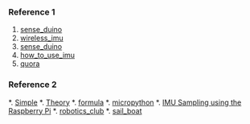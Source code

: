 ### Reference 1

1. [sense_duino](https://www.instructables.com/id/SensoDuino-Turn-Your-Android-Phone-into-a-Wireless/)
2. [wireless_imu](https://www.instructables.com/id/Using-the-Phone-As-Wireless-IMU-to-Rotate-My-Camer/)
3. [sense_duino](http://www.techbitar.com/sensoduino.html)
4. [how_to_use_imu](http://www.starlino.com/imu_guide.html)
5. [quora](https://www.quora.com/How-do-I-acquire-sensor-data-from-a-smart-phone-to-a-PC-How-do-you-use-smart-phone-sensors-for-robotic-applications)

### Reference 2

*. [Simple](http://ozzmaker.com/berryimu/)
*. [Theory](https://www.instructables.com/id/Accelerometer-Gyro-Tutorial/)
*. [formula](https://engineering.stackexchange.com/questions/3348/calculating-pitch-yaw-and-roll-from-mag-acc-and-gyro-data)
*. [micropython](https://github.com/micropython-IMU/micropython-fusion)
*. [IMU Sampling using the Raspberry Pi](http://www.telesens.co/2017/03/11/imu-sampling-using-the-raspberry-pi/)
*. [robotics_club](http://students.iitk.ac.in/roboclub/2017/12/21/Beginners-Guide-to-IMU.html)
*. [sail_boat](http://sailboatinstruments.blogspot.com/2011/09/improved-magnetometer-calibration-part.html)